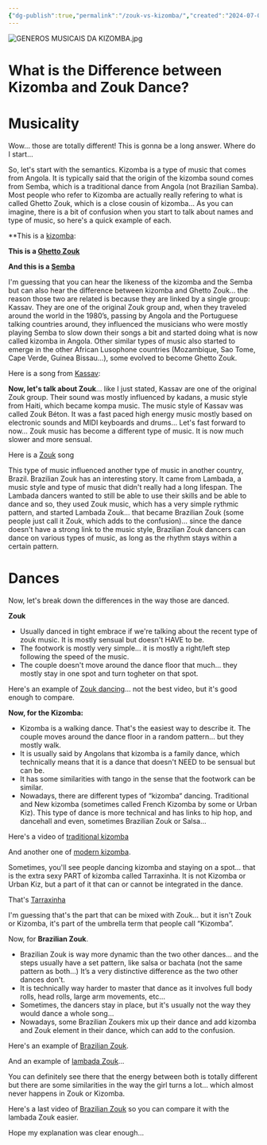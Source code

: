 ```yaml
---
{"dg-publish":true,"permalink":"/zouk-vs-kizomba/","created":"2024-07-05T15:46:12.568-04:00","updated":"2024-09-13T18:34:59.775-04:00"}
---
```



![GENEROS MUSICAIS DA KIZOMBA.jpg](/img/user/MEDIA/GENEROS%20MUSICAIS%20DA%20KIZOMBA.jpg)

# What is the Difference between Kizomba and Zouk Dance?

# Musicality

Wow… those are totally different! This is gonna be a long answer. Where do I start…

So, let's start with the semantics. Kizomba is a type of music that comes from Angola. It is typically said that the origin of the kizomba sound comes from Semba, which is a traditional dance from Angola (not Brazilian Samba). Most people who refer to Kizomba are actually really refering to what is called Ghetto Zouk, which is a close cousin of kizomba… As you can imagine, there is a bit of confusion when you start to talk about names and type of music, so here's a quick example of each.

**This is a [kizomba](https://www.youtube.com/watch?v=JIaASgv4sIE):

**This is a [Ghetto Zouk](https://www.youtube.com/watch?v=fZ8bFT8F5Ws)**

**And this is a [Semba](https://www.youtube.com/watch?v=7G3Ctd_Zt1U)**

I'm guessing that you can hear the likeness of the kizomba and the Semba but can also hear the difference between kizomba and Ghetto Zouk… the reason those two are related is because they are linked by a single group: Kassav. They are one of the original Zouk group and, when they traveled around the world in the 1980’s, passing by Angola and the Portuguese talking countries around, they influenced the musicians who were mostly playing Semba to slow down their songs a bit and started doing what is now called kizomba in Angola. Other similar types of music also started to emerge in the other African Lusophone countries (Mozambique, Sao Tome, Cape Verde, Guinea Bissau…), some evolved to become Ghetto Zouk.

Here is a song from [Kassav](https://www.youtube.com/watch?v=rbeKu7KWriw):

**Now, let's talk about Zouk**… like I just stated, Kassav are one of the original Zouk group. Their sound was mostly influenced by kadans, a music style from Haiti, which became kompa music. The music style of Kassav was called Zouk Béton. It was a fast paced high energy music mostly based on electronic sounds and MIDI keyboards and drums… Let's fast forward to now… Zouk music has become a different type of music. It is now much slower and more sensual.

Here is a [Zouk](https://www.youtube.com/watch?v=pAiORfHqTfY) song

This type of music influenced another type of music in another country, Brazil. Brazilian Zouk has an interesting story. It came from Lambada, a music style and type of music that didn't really had a long lifespan. The Lambada dancers wanted to still be able to use their skills and be able to dance and so, they used Zouk music, which has a very simple rythmic pattern, and started Lambada Zouk… that became Brazilian Zouk (some people just call it Zouk, which adds to the confusion)… since the dance doesn't have a strong link to the music style, Brazilian Zouk dancers can dance on various types of music, as long as the rhythm stays within a certain pattern.

# Dances

Now, let's break down the differences in the way those are danced.

**Zouk**

- Usually danced in tight embrace if we're talking about the recent type of zouk music. It is mostly sensual but doesn't HAVE to be.
- The footwork is mostly very simple… it is mostly a right/left step following the speed of the music.
- The couple doesn't move around the dance floor that much… they mostly stay in one spot and turn togheter on that spot.

Here's an example of [Zouk dancing](https://www.youtube.com/watch?v=3FVqswIy_3o)… not the best video, but it's good enough to compare.

**Now, for the Kizomba:**

- Kizomba is a walking dance. That's the easiest way to describe it. The couple moves around the dance floor in a random pattern… but they mostly walk.
- It is usually said by Angolans that kizomba is a family dance, which technically means that it is a dance that doesn't NEED to be sensual but can be.
- It has some similarities with tango in the sense that the footwork can be similar.
- Nowadays, there are different types of “kizomba“ dancing. Traditional and New kizomba (sometimes called French Kizomba by some or Urban Kiz). This type of dance is more technical and has links to hip hop, and dancehall and even, sometimes Brazilian Zouk or Salsa…

Here's a video of [traditional kizomba](https://www.youtube.com/watch?v=X4VgnknAecc)

And another one of [modern kizomba](https://www.youtube.com/watch?v=spEANNeA5Cs).

Sometimes, you'll see people dancing kizomba and staying on a spot… that is the extra sexy PART of kizomba called Tarraxinha. It is not Kizomba or Urban Kiz, but a part of it that can or cannot be integrated in the dance.

That's [Tarraxinha](https://www.youtube.com/watch?v=Dy6Tu-pDxyI)

I'm guessing that's the part that can be mixed with Zouk… but it isn't Zouk or Kizomba, it's part of the umbrella term that people call “Kizomba”.

Now, for **Brazilian Zouk**.

- Brazilian Zouk is way more dynamic than the two other dances… and the steps usually have a set pattern, like salsa or bachata (not the same pattern as both…) It’s a very distinctive difference as the two other dances don't.
- It is technically way harder to master that dance as it involves full body rolls, head rolls, large arm movements, etc…
- Sometimes, the dancers stay in place, but it's usually not the way they would dance a whole song…
- Nowadays, some Brazilian Zoukers mix up their dance and add kizomba and Zouk element in their dance, which can add to the confusion.

Here's an example of [Brazilian Zouk](https://www.youtube.com/watch?v=dKopE_lMXWU).

And an example of [lambada Zouk](https://www.youtube.com/watch?v=JnVOs1ruqCc)…

You can definitely see there that the energy between both is totally different but there are some similarities in the way the girl turns a lot… which almost never happens in Zouk or Kizomba.

Here's a last video of [Brazilian Zouk](https://www.youtube.com/watch?v=_Nw59b_0nB0) so you can compare it with the lambada Zouk easier.

Hope my explanation was clear enough…
